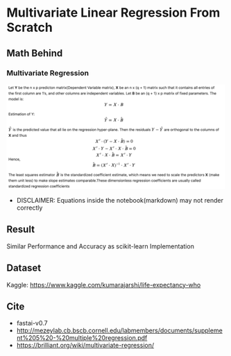 # Multivariate Linear Regression From Scratch
## Math Behind
### Multivariate Regression

![Math Behind](images/math.png)



* DISCLAIMER: Equations inside the notebook(markdown) may not render correctly

## Result
Similar Performance and Accuracy as scikit-learn Implementation

## Dataset
Kaggle: https://www.kaggle.com/kumarajarshi/life-expectancy-who

## Cite
* fastai-v0.7
* http://mezeylab.cb.bscb.cornell.edu/labmembers/documents/supplement%205%20-%20multiple%20regression.pdf
* https://brilliant.org/wiki/multivariate-regression/